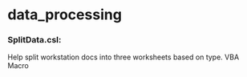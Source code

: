 # data_processing


### SplitData.csl:  
Help split workstation docs into three worksheets based on type.
VBA Macro
